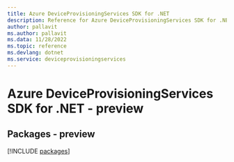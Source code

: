 ```yaml
---
title: Azure DeviceProvisioningServices SDK for .NET
description: Reference for Azure DeviceProvisioningServices SDK for .NET
author: pallavit
ms.author: pallavit
ms.data: 11/28/2022
ms.topic: reference
ms.devlang: dotnet
ms.service: deviceprovisioningservices
---
```

# Azure DeviceProvisioningServices SDK for .NET - preview
## Packages - preview
[!INCLUDE [packages](deviceprovisioningservices-index.md)]
